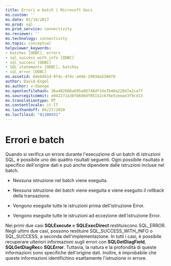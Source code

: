 ```yaml
---
title: Errori e batch | Microsoft Docs
ms.custom: ''
ms.date: 01/19/2017
ms.prod: sql
ms.prod_service: connectivity
ms.reviewer: ''
ms.technology: connectivity
ms.topic: conceptual
helpviewer_keywords:
- batches [ODBC], errors
- sql_success_with_info [ODBC]
- sql_success [ODBC]
- SQL statements [ODBC], batches
- sql_error [ODBC]
ms.assetid: 6debd41d-9f4c-4f4c-a44b-2993da5306f0
author: David-Engel
ms.author: v-daenge
ms.openlocfilehash: 36a402686a695a08748df24a7b40a228d7a2ca7f
ms.sourcegitcommit: e042272a38fb646df05152c676e5cbeae3f9cd13
ms.translationtype: MT
ms.contentlocale: it-IT
ms.lasthandoff: 04/27/2020
ms.locfileid: "81300431"
---
```

# <a name="errors-and-batches"></a>Errori e batch
Quando si verifica un errore durante l'esecuzione di un batch di istruzioni SQL, è possibile uno dei quattro risultati seguenti. Ogni possibile risultato è specifico dell'origine dati e può anche dipendere dalle istruzioni incluse nel batch.  
  
-   Nessuna istruzione nel batch viene eseguita.  
  
-   Nessuna istruzione del batch viene eseguita e viene eseguito il rollback della transazione.  
  
-   Vengono eseguite tutte le istruzioni prima dell'istruzione Error.  
  
-   Vengono eseguite tutte le istruzioni ad eccezione dell'istruzione Error.  
  
 Nei primi due casi **SQLExecute** e **SQLExecDirect** restituiscono SQL_ERROR. Negli ultimi due casi, possono restituire SQL_SUCCESS_WITH_INFO o SQL_SUCCESS, a seconda dell'implementazione. In tutti i casi, è possibile recuperare ulteriori informazioni sugli errori con **SQLGetDiagField**, **SQLGetDiagRec**o **SQLError**. Tuttavia, la natura e la profondità di queste informazioni sono specifiche dell'origine dati. Inoltre, è improbabile che queste informazioni identifichino esattamente l'istruzione in errore.
